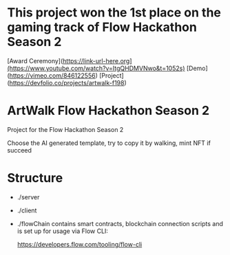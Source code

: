 # This project won the 1st place on the gaming track of Flow Hackathon Season 2

[Award Ceremony](https://link-url-here.org](https://www.youtube.com/watch?v=ItgQHDMVNwo&t=1052s)
[Demo] (https://vimeo.com/846122556)
[Project] (https://devfolio.co/projects/artwalk-f198)

# ArtWalk Flow Hackathon Season 2
Project for the Flow Hackathon Season 2

Choose the AI generated template, try to copy it by walking, mint NFT if succeed

# Structure

- ./server 

- ./client

- ./flowChain contains smart contracts, blockchain connection scripts and is set up for usage via Flow CLI: 

    https://developers.flow.com/tooling/flow-cli


